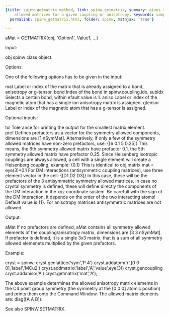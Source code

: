 ```yaml
---
{title: spinw.getmatrix method, link: spinw.getmatrix, summary: gives the symmetry
    allowed matrices for a given coupling or anisotropy, keywords: sample, sidebar: sw_sidebar,
  permalink: spinw_getmatrix.html, folder: spinw, mathjax: 'true'}

---
```

 
aMat = GETMATRIX(obj, 'Option1', Value1, ...)
 
Input:
 
obj           spinw class object.
 
Options:
 
One of the following options has to be given in the input:
 
mat           Label or index of the matrix that is already assigned to
              a bond, anisotropy or g-tensor.
bond          Index of the bond in spinw.coupling.idx.
subIdx        Selects a certain bond, within efault value is 1.
aniso         Label or index of the magnetic atom that has a single ion
              anisotropy matrix is assigned.
gtensor       Label or index of the magnetic atom that has a g-tensor is 
              assigned.
 
Optional inputs:
 
tol       Tolerance for printing the output for the smallest matrix
          element.    
pref      Defines prefactors as a vector for the symmetry allowed
          components, dimensions are [1 nSymMat]. Alternatively, if only
          a few of the symmetry allowed matrices have non-zero
          prefactors, use:
              {[6 0.1 5 0.25]}
          This means, the 6th symmetry allowed matrix have prefactor 0.1,
          the 5th symmetry allowed matrix have prefactor 0.25. Since
          Heisenberg isotropic couplings are always allowed, a cell with
          a single element will create a Heisenberg coupling, example:
              {0.1}
          This is identical to obj.matrix.mat = eye(3)*0.1
          For DM interactions (antisymmetric coupling matrices), use
          three element vector in the cell:
              {[D1 D2 D3]}
          In this case, these will be the prefactors of the 3
          antisymmetric symmetry allowed matrices. In case no crystal
          symmetry is defined, these will define directly the components
          of the  DM interaction in the xyz coordinate system. Be
          carefull with the sign of the DM interaction, it depends on the
          order of the two interacting atoms! Default value is {1}.
          For anisotropy matrices antisymmetric matrices are not allowed.
 
Output:
 
aMat      If no prefactors are defined, aMat contains all symmetry
          allowed elements of the coupling/anisotropy matrix, dimensions
          are [3 3 nSymMat]. If prefactor is defined, it is a single 3x3
          matrix, that is a sum of all symmetry allowed elemenets
          multiplied by the given prefactors.
 
Example:
 
cryst = spinw;
cryst.genlattice('sym','P 4')
cryst.addatom('r',[0 0 0],'label','MCu2')
cryst.addmatrix('label','A','value',eye(3))
cryst.gencoupling
cryst.addaniso('A')
cryst.getmatrix('mat','A');
 
The above example determines the allowed anisotropy matrix elements in
the C4 point group symmetry (the symmetry at the [0 0 0] atomic
position) and prints them onto the Command Window. The allowed matrix
elements are: diag([A A B]).
 
See also SPINW.SETMATRIX.
 

